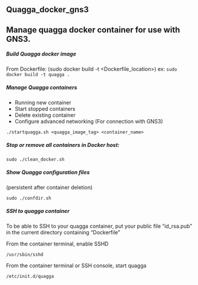 ## Quagga_docker_gns3

Manage quagga docker container for use with GNS3.
------





##### Build Quagga docker image
From Dockerfile:
(sudo docker build -t <tag> <Dockerfile_location>)
ex: ```sudo docker build -t quagga .```


##### Manage Quagga containers
- Running new container
- Start stopped containers
- Delete existing container
- Configure advanced networking (For connection with GNS3)

```
./startquagga.sh <quagga_image_tag> <container_name>
```

##### Stop or remove all containers in Docker host:
```
sudo ./clean_docker.sh
```

##### Show Quagga configuration files 
(persistent after container deletion)
```
sudo ./confdir.sh
```

##### SSH to quagga container
To be able to SSH to your quagga container, put your public file “id_rsa.pub” in the current directory containing “Dockerfile”

From the container terminal, enable SSHD
```
/usr/sbin/sshd
```

From the container terminal or SSH console, start quagga
```
/etc/init.d/quagga
```
